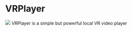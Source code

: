 # VRPlayer
![](http://ogzwf5uv0.bkt.clouddn.com/ic_app.png)
VRPlayer is a simple but powerful local VR video player
